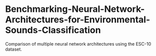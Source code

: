 # Benchmarking-Neural-Network-Architectures-for-Environmental-Sounds-Classification
Comparison of multiple neural network architectures using the ESC-10 dataset.
